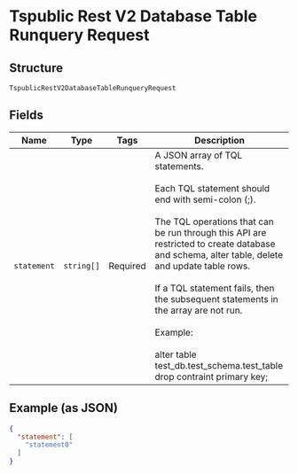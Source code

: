 
# Tspublic Rest V2 Database Table Runquery Request

## Structure

`TspublicRestV2DatabaseTableRunqueryRequest`

## Fields

| Name | Type | Tags | Description |
|  --- | --- | --- | --- |
| `statement` | `string[]` | Required | A JSON array of TQL statements.<br><br>Each TQL statement should end with semi-colon (;).<br><br>The TQL operations that can be run through this API are restricted to create database and schema, alter table, delete and update table rows.<br><br>If a TQL statement fails, then the subsequent statements in the array are not run.<br><br>Example:<br><br>alter table test_db.test_schema.test_table drop contraint primary key; |

## Example (as JSON)

```json
{
  "statement": [
    "statement0"
  ]
}
```

